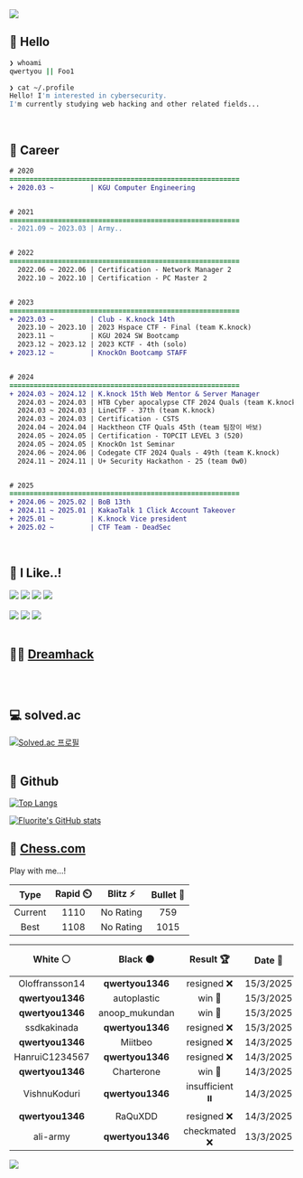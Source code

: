<div align=left>
  <img src="https://capsule-render.vercel.app/api?type=waving&height=300&color=00f0e0&text=•⩊•" />
<br>

## 👋 Hello
```zsh
❯ whoami
qwertyou || Foo1

❯ cat ~/.profile
Hello! I'm interested in cybersecurity.
I'm currently studying web hacking and other related fields...
```
<br>
  
## 🌱 Career
```diff
# 2020
=========================================================
+ 2020.03 ~         | KGU Computer Engineering


# 2021
=========================================================
- 2021.09 ~ 2023.03 | Army..


# 2022
=========================================================
  2022.06 ~ 2022.06 | Certification - Network Manager 2
  2022.10 ~ 2022.10 | Certification - PC Master 2


# 2023
=========================================================
+ 2023.03 ~         | Club - K.knock 14th
  2023.10 ~ 2023.10 | 2023 Hspace CTF - Final (team K.knock)
  2023.11 ~         | KGU 2024 SW Bootcamp
  2023.12 ~ 2023.12 | 2023 KCTF - 4th (solo)
+ 2023.12 ~         | KnockOn Bootcamp STAFF


# 2024
=========================================================
+ 2024.03 ~ 2024.12 | K.knock 15th Web Mentor & Server Manager
  2024.03 ~ 2024.03 | HTB Cyber apocalypse CTF 2024 Quals (team K.knock)
  2024.03 ~ 2024.03 | LineCTF - 37th (team K.knock)
  2024.03 ~ 2024.03 | Certification - CSTS
  2024.04 ~ 2024.04 | Hacktheon CTF Quals 45th (team 팀장이 바보)
  2024.05 ~ 2024.05 | Certification - TOPCIT LEVEL 3 (520)
  2024.05 ~ 2024.05 | KnockOn 1st Seminar
  2024.06 ~ 2024.06 | Codegate CTF 2024 Quals - 49th (team K.knock)
  2024.11 ~ 2024.11 | U+ Security Hackathon - 25 (team 0w0)


# 2025
=========================================================
+ 2024.06 ~ 2025.02 | BoB 13th
+ 2024.11 ~ 2025.01 | KakaoTalk 1 Click Account Takeover
+ 2025.01 ~         | K.knock Vice president
+ 2025.02 ~         | CTF Team - DeadSec
```
<br>

## 🔨 I Like..!
<img src="https://img.shields.io/badge/Java-ED8B00?style=for-the-badge&logo=openjdk&logoColor=white">
<img src="https://img.shields.io/badge/python-3776AB?style=for-the-badge&logo=python&logoColor=white">
<img src="https://img.shields.io/badge/PHP-777BB4?style=for-the-badge&logo=php&logoColor=white">
<img src="https://img.shields.io/badge/Node.js-43853D?style=for-the-badge&logo=node.js&logoColor=white">
<br><br>
<img src="https://img.shields.io/badge/linux-FCC624?style=for-the-badge&logo=linux&logoColor=black"> 
<img src="https://img.shields.io/badge/docker-%230db7ed.svg?style=for-the-badge&logo=docker&logoColor=white">
<img src="https://img.shields.io/badge/GIT-E44C30?style=for-the-badge&logo=git&logoColor=white">
<br><br>

## 👨‍💻 [Dreamhack](https://dreamhack.io/users/40186)
<br><br>


## 💻 solved.ac
[![Solved.ac
프로필](http://mazassumnida.wtf/api/v2/generate_badge?boj=qwertyou)](https://solved.ac/qwertyou)
<br><br>

## 🚀 Github
[![Top Langs](https://github-readme-stats.vercel.app/api/top-langs/?username=qw3rtyou&layout=compact)](https://github.com/qw3rtyou/github-readme-stats)

[![Fluorite's GitHub stats](https://github-readme-stats.vercel.app/api?username=qw3rtyou)](https://github.com/anuraghazra/github-readme-stats)

## 🏁 [Chess.com](https://www.chess.com/)
Play with me...!
<!--START_SECTION:chessStats-->
<!-- Automatically generated with https://github.com/Balastrong/chess-stats-action -->

| Type | Rapid ⏲️ | Blitz ⚡ | Bullet 🔫 |
|:---:|:---:|:---:|:---:|
| Current | 1110 | No Rating | 759 |
| Best | 1108 | No Rating | 1015 |

| White ⚪ | Black ⚫ | Result 🏆 | Date 📅 | Position 🗺️ | Type 🕕 |
|:---:|:---:|:---:|:---:|:---:|:---:|
| Oloffransson14 | **qwertyou1346** | resigned ❌ | 15/3/2025 | <a href="http://www.ee.unb.ca/cgi-bin/tervo/fen.pl?select=8/2p5/1p5R/1k4P1/1P6/8/4K3/3R3r b - -">Link</a> | Rapid |
| **qwertyou1346** | autoplastic | win 🥇 | 15/3/2025 | <a href="http://www.ee.unb.ca/cgi-bin/tervo/fen.pl?select=r3kbnr/ppNb1ppp/2n1p3/1q2P3/3P4/8/PP1B1PPP/R2QK1NR b KQkq -">Link</a> | Rapid |
| **qwertyou1346** | anoop_mukundan | win 🥇 | 15/3/2025 | <a href="http://www.ee.unb.ca/cgi-bin/tervo/fen.pl?select=1r2qrk1/p1p4Q/3pbb2/2p5/8/P1NB2P1/1PP4P/1K1R3R b - -">Link</a> | Rapid |
| ssdkakinada | **qwertyou1346** | resigned ❌ | 15/3/2025 | <a href="http://www.ee.unb.ca/cgi-bin/tervo/fen.pl?select=r2q1rk1/2p2p2/1p1p1N1p/p1b1PQ2/8/P4NP1/1PP2P1P/R4RK1 b - -">Link</a> | Rapid |
| **qwertyou1346** | Miitbeo | resigned ❌ | 14/3/2025 | <a href="http://www.ee.unb.ca/cgi-bin/tervo/fen.pl?select=4rb1r/pNk3p1/2p2p2/7p/8/8/PPP2PPP/2KR4 w - -">Link</a> | Rapid |
| HanruiC1234567 | **qwertyou1346** | resigned ❌ | 14/3/2025 | <a href="http://www.ee.unb.ca/cgi-bin/tervo/fen.pl?select=8/p1pk4/4r3/3Q4/q1r5/R6P/2P2PPK/1R6 b - -">Link</a> | Rapid |
| **qwertyou1346** | Charterone | win 🥇 | 14/3/2025 | <a href="http://www.ee.unb.ca/cgi-bin/tervo/fen.pl?select=r1bq3r/ppp2Qpp/2nkpb2/1N1pN3/3P4/8/PPP2PPP/R3KB1R b KQ -">Link</a> | Rapid |
| VishnuKoduri | **qwertyou1346** | insufficient ⏸️ | 14/3/2025 | <a href="http://www.ee.unb.ca/cgi-bin/tervo/fen.pl?select=8/8/8/8/8/1k6/3K4/8 w - -">Link</a> | Rapid |
| **qwertyou1346** | RaQuXDD | resigned ❌ | 14/3/2025 | <a href="http://www.ee.unb.ca/cgi-bin/tervo/fen.pl?select=7r/1r2k1pp/p1b1p3/4p3/4N1P1/P7/2PR1PKP/8 w - -">Link</a> | Rapid |
| ali-army | **qwertyou1346** | checkmated ❌ | 13/3/2025 | <a href="http://www.ee.unb.ca/cgi-bin/tervo/fen.pl?select=7k/p1p5/7Q/8/4r3/1B5P/Pq2rPP1/3R2K1 b - -">Link</a> | Rapid |

<!--END_SECTION:chessStats-->


<img src="https://capsule-render.vercel.app/api?type=waving&color=00f0e0&height=150&section=footer" />
</div>


